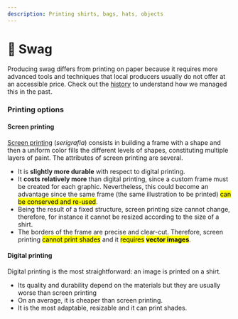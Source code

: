 ```yaml
---
description: Printing shirts, bags, hats, objects
---
```


# 👕 Swag

Producing swag differs from printing on paper because it requires more advanced tools and techniques that local producers usually do not offer at an accessible price. Check out the [history](history.md) to understand how we managed this in the past.

### Printing options

#### Screen printing

[Screen printing](https://en.wikipedia.org/wiki/Screen\_printing) (_serigrafia_) consists in building a frame with a shape and then a uniform color fills the different levels of shapes, constituting multiple layers of paint. The attributes of screen printing are several.

* It is **slightly more durable** with respect to digital printing.
* It **costs relatively more** than digital printing, since a custom frame must be created for each graphic. Nevertheless, this could become an advantage since the same frame (the same illustration to be printed) <mark style="background-color:yellow;">can be conserved and re-used</mark>.
* Being the result of a fixed structure, screen printing size cannot change, therefore, for instance it cannot be resized according to the size of a shirt.
* The borders of the frame are precise and clear-cut. Therefore, screen printing <mark style="background-color:yellow;">cannot print shades</mark> and it <mark style="background-color:yellow;">requires</mark> <mark style="background-color:yellow;">**vector images**</mark>.

#### Digital printing

Digital printing is the most straightforward: an image is printed on a shirt.

* Its quality and durability depend on the materials but they are usually worse than screen printing
* On an average, it is cheaper than screen printing.
* It is the most adaptable, resizable and it can print shades.
